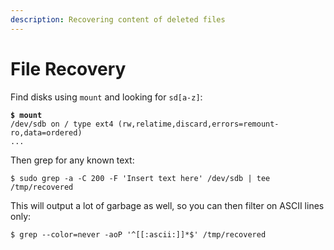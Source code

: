 ```yaml
---
description: Recovering content of deleted files
---
```


# File Recovery

Find disks using `mount` and looking for `sd[a-z]`:

<pre class="language-shell-session"><code class="lang-shell-session"><strong>$ mount
</strong>/dev/sdb on / type ext4 (rw,relatime,discard,errors=remount-ro,data=ordered)
...
</code></pre>

Then grep for any known text:

```shell-session
$ sudo grep -a -C 200 -F 'Insert text here' /dev/sdb | tee /tmp/recovered
```

This will output a lot of garbage as well, so you can then filter on ASCII lines only:

```shell-session
$ grep --color=never -aoP '^[[:ascii:]]*$' /tmp/recovered
```
